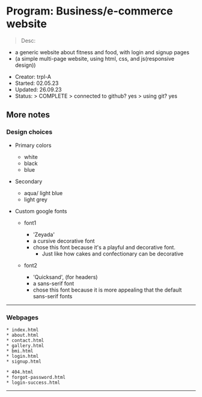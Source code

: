 # Program:      Business/e-commerce website
> Desc:         
* a generic website about fitness and food, with login and signup pages
* (a simple multi-page website, using html, css, and js(responsive design))

- Creator:      trpl-A
- Started:      02.05.23 
- Updated:      26.09.23
- Status:       > COMPLETE
                > connected to github? yes
                > using git? yes


## More notes

### Design choices
- Primary colors 
    * white
    * black
    * blue

- Secondary
    * aqua/ light blue
    * light grey

- Custom google fonts
    * font1
        + 'Zeyada'
        + a cursive decorative font
        +  chose this font because it's a playful and decorative font.
            - Just like how cakes and confectionary can be decorative

    * font2
        + 'Quicksand', (for headers)
        + a sans-serif font
        + chose this font because it is more appealing that the default sans-serif fonts
---------------------------

### Webpages
    * index.html
    * about.html
    * contact.html
    * gallery.html
    * bmi.html
    * login.html
    * signup.html

    * 404.html
    * forgot-password.html
    * login-success.html
---------------------------
<end>